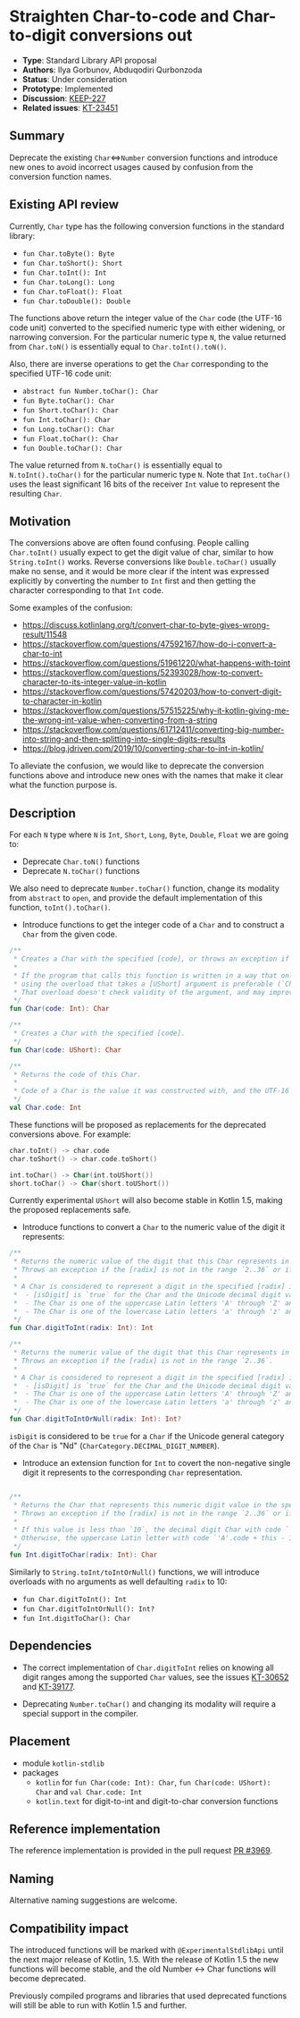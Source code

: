 # Straighten Char-to-code and Char-to-digit conversions out

* **Type**: Standard Library API proposal
* **Authors**: Ilya Gorbunov, Abduqodiri Qurbonzoda
* **Status**: Under consideration
* **Prototype**: Implemented
* **Discussion**: [KEEP-227](https://github.com/Kotlin/KEEP/issues/227)
* **Related issues**: [KT-23451](https://youtrack.jetbrains.com/issue/KT-23451)


## Summary

Deprecate the existing `Char`<=>`Number` conversion functions and introduce new ones to avoid incorrect usages caused
by confusion from the conversion function names.

## Existing API review

Currently, `Char` type has the following conversion functions in the standard library: 

* `fun Char.toByte(): Byte`
* `fun Char.toShort(): Short`
* `fun Char.toInt(): Int`
* `fun Char.toLong(): Long`
* `fun Char.toFloat(): Float`
* `fun Char.toDouble(): Double`

The functions above return the integer value of the `Char` code (the UTF-16 code unit) converted to the specified 
numeric type with either widening, or narrowing conversion.
For the particular numeric type `N`, the value returned from `Char.toN()` is essentially equal to `Char.toInt().toN()`.

Also, there are inverse operations to get the `Char` corresponding to the specified UTF-16 code unit:
* `abstract fun Number.toChar(): Char`
* `fun Byte.toChar(): Char`
* `fun Short.toChar(): Char`
* `fun Int.toChar(): Char`
* `fun Long.toChar(): Char`
* `fun Float.toChar(): Char`
* `fun Double.toChar(): Char`

The value returned from `N.toChar()` is essentially equal to `N.toInt().toChar()` for the particular numeric type `N`.
Note that `Int.toChar()` uses the least significant 16 bits of the receiver `Int` value to represent the resulting `Char`. 

## Motivation

The conversions above are often found confusing. People calling `Char.toInt()` usually expect to get the digit value of char, 
similar to how `String.toInt()` works. Reverse conversions like `Double.toChar()` usually make no sense, 
and it would be more clear if the intent was expressed explicitly by converting the number to `Int` first 
and then getting the character corresponding to that `Int` code.

Some examples of the confusion:

* https://discuss.kotlinlang.org/t/convert-char-to-byte-gives-wrong-result/11548
* https://stackoverflow.com/questions/47592167/how-do-i-convert-a-char-to-int
* https://stackoverflow.com/questions/51961220/what-happens-with-toint
* https://stackoverflow.com/questions/52393028/how-to-convert-character-to-its-integer-value-in-kotlin
* https://stackoverflow.com/questions/57420203/how-to-convert-digit-to-character-in-kotlin
* https://stackoverflow.com/questions/57515225/why-it-kotlin-giving-me-the-wrong-int-value-when-converting-from-a-string
* https://stackoverflow.com/questions/61712411/converting-big-number-into-string-and-then-splitting-into-single-digits-results
* https://blog.jdriven.com/2019/10/converting-char-to-int-in-kotlin/

To alleviate the confusion, we would like to deprecate the conversion functions above 
and introduce new ones with the names that make it clear what the function purpose is. 

## Description

For each `N` type where `N` is `Int`, `Short`, `Long`, `Byte`, `Double`, `Float`
we are going to:

* Deprecate `Char.toN()` functions
* Deprecate `N.toChar()` functions
  
We also need to deprecate `Number.toChar()` function, change its modality from `abstract` to `open`, and provide 
the default implementation of this function, `toInt().toChar()`.

* Introduce functions to get the integer code of a `Char` and to construct a `Char` from the given code.

```kotlin
/**
 * Creates a Char with the specified [code], or throws an exception if the [code] is out of `Char.MIN_VALUE.code..Char.MAX_VALUE.code`.
 * 
 * If the program that calls this function is written in a way that only valid [code] is passed as the argument,
 * using the overload that takes a [UShort] argument is preferable (`Char(intValue.toUShort())`).
 * That overload doesn't check validity of the argument, and may improve program performance when the function is called routinely inside a loop.
 */
fun Char(code: Int): Char

/**
 * Creates a Char with the specified [code].
 */
fun Char(code: UShort): Char

/**
 * Returns the code of this Char.
 *
 * Code of a Char is the value it was constructed with, and the UTF-16 code unit corresponding to this Char.
 */
val Char.code: Int
```
These functions will be proposed as replacements for the deprecated conversions above.
For example: 
```kotlin
char.toInt() -> char.code
char.toShort() -> char.code.toShort()

int.toChar() -> Char(int.toUShort())
short.toChar() -> Char(short.toUShort()) 
```
Currently experimental `UShort` will also become stable in Kotlin 1.5, making the proposed replacements safe.

- Introduce functions to convert a `Char` to the numeric value of the digit it represents:

```kotlin
/**
 * Returns the numeric value of the digit that this Char represents in the specified [radix].
 * Throws an exception if the [radix] is not in the range `2..36` or if this Char is not a valid digit in the specified [radix].
 *
 * A Char is considered to represent a digit in the specified [radix] if at least one of the following is true:
 *  - [isDigit] is `true` for the Char and the Unicode decimal digit value of the character is less than the specified [radix]. In this case the decimal digit value is returned.
 *  - The Char is one of the uppercase Latin letters 'A' through 'Z' and its [code] is less than `radix + 'A'.code - 10`. In this case, `this.code - 'A'.code + 10` is returned.
 *  - The Char is one of the lowercase Latin letters 'a' through 'z' and its [code] is less than `radix + 'a'.code - 10`. In this case, `this.code - 'a'.code + 10` is returned.
 */
fun Char.digitToInt(radix: Int): Int

/**
 * Returns the numeric value of the digit that this Char represents in the specified [radix], or `null` if this Char is not a valid digit in the specified [radix].
 * Throws an exception if the [radix] is not in the range `2..36`.
 *
 * A Char is considered to represent a digit in the specified [radix] if at least one of the following is true:
 *  - [isDigit] is `true` for the Char and the Unicode decimal digit value of the character is less than the specified [radix]. In this case the decimal digit value is returned.
 *  - The Char is one of the uppercase Latin letters 'A' through 'Z' and its [code] is less than `radix + 'A'.code - 10`. In this case, `this.code - 'A'.code + 10` is returned.
 *  - The Char is one of the lowercase Latin letters 'a' through 'z' and its [code] is less than `radix + 'a'.code - 10`. In this case, `this.code - 'a'.code + 10` is returned.
 */
fun Char.digitToIntOrNull(radix: Int): Int?
```

`isDigit` is considered to be `true` for a `Char` if the Unicode general category of the `Char` is "Nd" (`CharCategory.DECIMAL_DIGIT_NUMBER`).

- Introduce an extension function for `Int` to covert the non-negative single digit it represents
to the corresponding `Char` representation.

```kotlin

/**
 * Returns the Char that represents this numeric digit value in the specified [radix].
 * Throws an exception if the [radix] is not in the range `2..36` or if this value is not less than the specified [radix].
 *
 * If this value is less than `10`, the decimal digit Char with code `'0'.code + this` is returned.
 * Otherwise, the uppercase Latin letter with code `'A'.code + this - 10` is returned.
 */
fun Int.digitToChar(radix: Int): Char
```

Similarly to `String.toInt/toIntOrNull()` functions, we will introduce overloads with no arguments as well defaulting `radix` to 10:
- `fun Char.digitToInt(): Int`
- `fun Char.digitToIntOrNull(): Int?`
- `fun Int.digitToChar(): Char`

## Dependencies

- The correct implementation of `Char.digitToInt` relies on knowing all digit ranges among the supported
`Char` values, see the issues [KT-30652](https://youtrack.jetbrains.com/issue/KT-30652) and [KT-39177](https://youtrack.jetbrains.com/issue/KT-39177).

- Deprecating `Number.toChar()` and changing its modality will require a special support in the compiler.

## Placement

- module `kotlin-stdlib`
- packages
    - `kotlin` for `fun Char(code: Int): Char`, `fun Char(code: UShort): Char` and `val Char.code: Int`
    - `kotlin.text` for digit-to-int and digit-to-char conversion functions

## Reference implementation

The reference implementation is provided in the pull request [PR #3969](https://github.com/JetBrains/kotlin/pull/3969).

## Naming

Alternative naming suggestions are welcome.

## Compatibility impact

The introduced functions will be marked with `@ExperimentalStdlibApi` until the next major release of Kotlin, 1.5.
With the release of Kotlin 1.5 the new functions will become stable, and the old Number <-> Char functions will become deprecated.

Previously compiled programs and libraries that used deprecated functions will still be able to run with Kotlin 1.5 and further.
